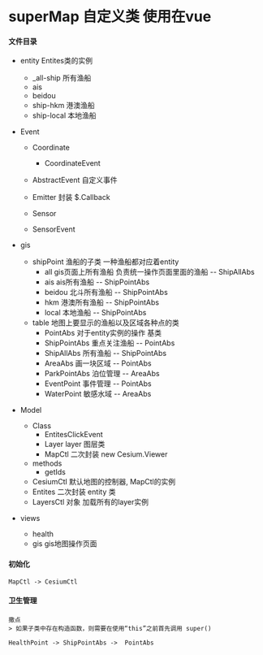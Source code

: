 # superMap  自定义类 使用在vue

#### 文件目录
- entity                        Entites类的实例
    - _all-ship                 所有渔船
    - ais     
    - beidou
    - ship-hkm                  港澳渔船
    - ship-local                本地渔船
- Event
    - Coordinate
        - CoordinateEvent
       
    - AbstractEvent             自定义事件
    - Emitter                   封装 $.Callback 
    - Sensor                                       
    - SensorEvent

- gis
    - shipPoint                 渔船的子类  一种渔船都对应着entity
        - all                   gis页面上所有渔船  负责统一操作页面里面的渔船  -- ShipAllAbs
        - ais                   ais所有渔船        -- ShipPointAbs
        - beidou                北斗所有渔船        -- ShipPointAbs
        - hkm                   港澳所有渔船        -- ShipPointAbs
        - local                 本地渔船            -- ShipPointAbs
    - table                     地图上要显示的渔船以及区域各种点的类
        - PointAbs              对于entity实例的操作  基类 
        - ShipPointAbs          重点关注渔船        -- PointAbs
        - ShipAllAbs            所有渔船            -- ShipPointAbs
        - AreaAbs               画一块区域          -- PointAbs    
        - ParkPointAbs          泊位管理            -- AreaAbs
        - EventPoint            事件管理            -- PointAbs
        - WaterPoint            敏感水域            -- AreaAbs
- Model
    - Class
        - EntitesClickEvent
        - Layer                 layer 图层类 
        - MapCtl                二次封装 new Cesium.Viewer
    - methods
        - getIds
    - CesiumCtl                 默认地图的控制器,  MapCtl的实例
    - Entites                   二次封装 entity 类
    - LayersCtl                 对象  加载所有的layer实例

- views
    - health  
    - gis                       gis地图操作页面



#### 初始化

    MapCtl -> CesiumCtl


#### 卫生管理
    撒点
    > 如果子类中存在构造函数，则需要在使用“this”之前首先调用 super()

    HealthPoint -> ShipPointAbs ->  PointAbs





